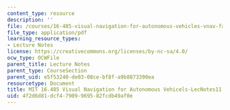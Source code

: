 ```yaml
---
content_type: resource
description: ''
file: /courses/16-485-visual-navigation-for-autonomous-vehicles-vnav-fall-2020/4f2d6d81dcf47909969582fcdb49af0e_MIT16_485F20_lec11notes.pdf
file_type: application/pdf
learning_resource_types:
- Lecture Notes
license: https://creativecommons.org/licenses/by-nc-sa/4.0/
ocw_type: OCWFile
parent_title: Lecture Notes
parent_type: CourseSection
parent_uid: e5f53240-de03-08ce-bf8f-a9b8873390ea
resourcetype: Document
title: MIT 16.485 Visual Navigation for Autonomous Vehicels-LecNotes11
uid: 4f2d6d81-dcf4-7909-9695-82fcdb49af0e
---
```


